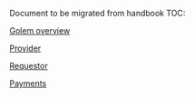 Document to be migrated from handbook TOC:

[Golem overview](./golem-overview.md)

[Provider](provider.md)

[Requestor](requestor.md)

[Payments](./payment-driver-getting-started.md)
